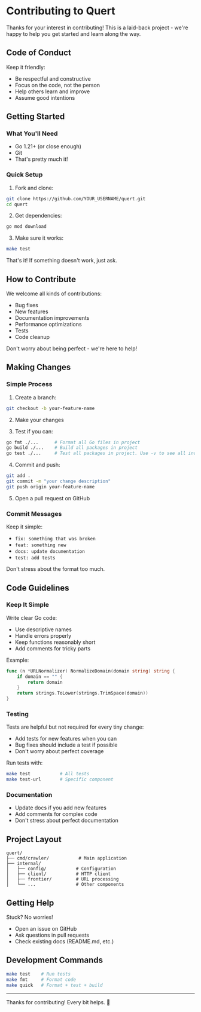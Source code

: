 # Contributing to Quert

Thanks for your interest in contributing! This is a laid-back project - we're happy to help you get started and learn along the way.

## Code of Conduct

Keep it friendly:
- Be respectful and constructive
- Focus on the code, not the person
- Help others learn and improve
- Assume good intentions

## Getting Started

### What You'll Need

- Go 1.21+ (or close enough)
- Git
- That's pretty much it!

### Quick Setup

1. Fork and clone:
```bash
git clone https://github.com/YOUR_USERNAME/quert.git
cd quert
```

2. Get dependencies:
```bash
go mod download
```

3. Make sure it works:
```bash
make test
```

That's it! If something doesn't work, just ask.

## How to Contribute

We welcome all kinds of contributions:
- Bug fixes
- New features
- Documentation improvements
- Performance optimizations
- Tests
- Code cleanup

Don't worry about being perfect - we're here to help!

## Making Changes

### Simple Process

1. Create a branch:
```bash
git checkout -b your-feature-name
```

2. Make your changes

3. Test if you can:
```bash
go fmt ./...      # Format all Go files in project
go build ./...    # Build all packages in project
go test ./...     # Test all packages in project. Use -v to see all individual tests 
```

4. Commit and push:
```bash
git add .
git commit -m "your change description"
git push origin your-feature-name
```

5. Open a pull request on GitHub

### Commit Messages

Keep it simple:
- `fix: something that was broken`
- `feat: something new`
- `docs: update documentation`
- `test: add tests`

Don't stress about the format too much.

## Code Guidelines

### Keep It Simple

Write clear Go code:
- Use descriptive names
- Handle errors properly  
- Keep functions reasonably short
- Add comments for tricky parts

Example:
```go
func (n *URLNormalizer) NormalizeDomain(domain string) string {
    if domain == "" {
        return domain
    }
    return strings.ToLower(strings.TrimSpace(domain))
}
```

### Testing

Tests are helpful but not required for every tiny change:
- Add tests for new features when you can
- Bug fixes should include a test if possible
- Don't worry about perfect coverage

Run tests with:
```bash
make test           # All tests
make test-url       # Specific component
```

### Documentation

- Update docs if you add new features
- Add comments for complex code
- Don't stress about perfect documentation

## Project Layout

```
quert/
├── cmd/crawler/           # Main application
├── internal/
│   ├── config/           # Configuration
│   ├── client/           # HTTP client
│   ├── frontier/         # URL processing
│   └── ...               # Other components
```

## Getting Help

Stuck? No worries!

- Open an issue on GitHub
- Ask questions in pull requests
- Check existing docs (README.md, etc.)

## Development Commands

```bash
make test    # Run tests
make fmt     # Format code
make quick   # Format + test + build
```

---

Thanks for contributing! Every bit helps. 🎉